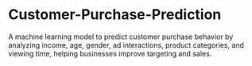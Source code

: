 # Customer-Purchase-Prediction
A machine learning model to predict customer purchase behavior by analyzing income, age, gender, ad interactions, product categories, and viewing time, helping businesses improve targeting and sales.
